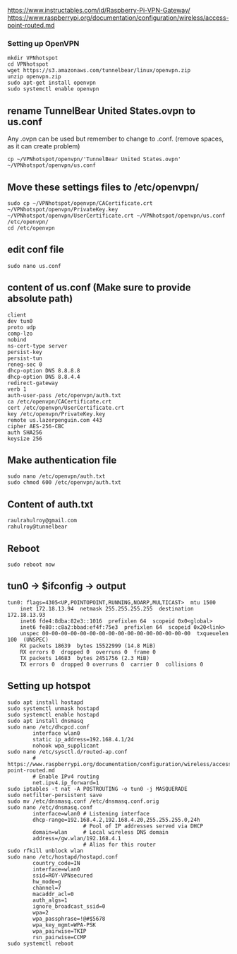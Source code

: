 https://www.instructables.com/id/Raspberry-Pi-VPN-Gateway/
https://www.raspberrypi.org/documentation/configuration/wireless/access-point-routed.md

### Setting up OpenVPN
    mkdir VPNhotspot
    cd VPNhotspot
    wget https://s3.amazonaws.com/tunnelbear/linux/openvpn.zip
    unzip openvpn.zip
    sudo apt-get install openvpn
    sudo systemctl enable openvpn


## rename TunnelBear United States.ovpn to us.conf
Any .ovpn can be used but remember to change to .conf. (remove spaces, as it can create problem)
    
    cp ~/VPNhotspot/openvpn/'TunnelBear United States.ovpn' ~/VPNhotspot/openvpn/us.conf
    
## Move these settings files to /etc/openvpn/
    sudo cp ~/VPNhotspot/openvpn/CACertificate.crt ~/VPNhotspot/openvpn/PrivateKey.key ~/VPNhotspot/openvpn/UserCertificate.crt ~/VPNhotspot/openvpn/us.conf /etc/openvpn/
    cd /etc/openvpn
    
## edit conf file
    sudo nano us.conf
    
## content of us.conf (Make sure to provide absolute path)
    client
    dev tun0
    proto udp
    comp-lzo
    nobind
    ns-cert-type server
    persist-key
    persist-tun
    reneg-sec 0
    dhcp-option DNS 8.8.8.8
    dhcp-option DNS 8.8.4.4
    redirect-gateway
    verb 1
    auth-user-pass /etc/openvpn/auth.txt
    ca /etc/openvpn/CACertificate.crt
    cert /etc/openvpn/UserCertificate.crt
    key /etc/openvpn/PrivateKey.key
    remote us.lazerpenguin.com 443
    cipher AES-256-CBC
    auth SHA256
    keysize 256    
    
## Make authentication file
    sudo nano /etc/openvpn/auth.txt
    sudo chmod 600 /etc/openvpn/auth.txt

## Content of auth.txt
    raulrahulroy@gmail.com
    rahulroy@tunnelbear
    
## Reboot 
    sudo reboot now
    
    
## tun0 -> $ifconfig -> output
    tun0: flags=4305<UP,POINTOPOINT,RUNNING,NOARP,MULTICAST>  mtu 1500
        inet 172.18.13.94  netmask 255.255.255.255  destination 172.18.13.93
        inet6 fde4:8dba:82e3::1016  prefixlen 64  scopeid 0x0<global>
        inet6 fe80::c8a2:bbad:ef4f:75e3  prefixlen 64  scopeid 0x20<link>
        unspec 00-00-00-00-00-00-00-00-00-00-00-00-00-00-00-00  txqueuelen 100  (UNSPEC)
        RX packets 18639  bytes 15522999 (14.8 MiB)
        RX errors 0  dropped 0  overruns 0  frame 0
        TX packets 14683  bytes 2451756 (2.3 MiB)
        TX errors 0  dropped 0 overruns 0  carrier 0  collisions 0
    
## Setting up hotspot
    sudo apt install hostapd
    sudo systemctl unmask hostapd
    sudo systemctl enable hostapd
    sudo apt install dnsmasq
    sudo nano /etc/dhcpcd.conf
            interface wlan0
            static ip_address=192.168.4.1/24
            nohook wpa_supplicant
    sudo nano /etc/sysctl.d/routed-ap.conf
            # https://www.raspberrypi.org/documentation/configuration/wireless/access-point-routed.md
            # Enable IPv4 routing
            net.ipv4.ip_forward=1
    sudo iptables -t nat -A POSTROUTING -o tun0 -j MASQUERADE
    sudo netfilter-persistent save
    sudo mv /etc/dnsmasq.conf /etc/dnsmasq.conf.orig
    sudo nano /etc/dnsmasq.conf
            interface=wlan0 # Listening interface
            dhcp-range=192.168.4.2,192.168.4.20,255.255.255.0,24h
                            # Pool of IP addresses served via DHCP
            domain=wlan     # Local wireless DNS domain
            address=/gw.wlan/192.168.4.1
                            # Alias for this router
    sudo rfkill unblock wlan
    sudo nano /etc/hostapd/hostapd.conf
            country_code=IN
            interface=wlan0
            ssid=ROY-VPNsecured
            hw_mode=g
            channel=7
            macaddr_acl=0
            auth_algs=1
            ignore_broadcast_ssid=0
            wpa=2
            wpa_passphrase=!@#$5678
            wpa_key_mgmt=WPA-PSK
            wpa_pairwise=TKIP
            rsn_pairwise=CCMP
    sudo systemctl reboot






    
